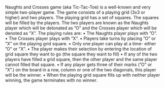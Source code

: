 Naughts and Crosses game (aka Tic-Tac-Toe) is a well-known and very simple two-player game. The game consists of a playing grid (3x3 or higher) and two players. The playing grid has a set of squares. The squares will be filled by the players. The two players are known as the Naughts player which will be detonated as ”O” and the Crosses player which will be denoted as ”X”. The
playing rules are:
• The Naughts player plays with ”O”.
• The Crosses player plays with ”X”.
• Players take turns by placing ”O” or ”X” on the playing grid square.
• Only one player can play at a time- either ”O” or ”X”.
• The player makes their selection by entering the location of grid square they want to go (the square they want to fill)
• If any of the two players have filled a grid square, then the other player and the same player cannot filled that square.
• If any player gets three of their marks (”O” or ”X”.) on the board in a row, column or one of the two diagonals, this player will be the winner.
• When the playing grid square fills up with neither player winning, the game terminates with no winner.
